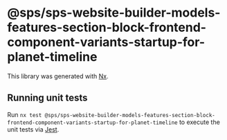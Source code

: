 # @sps/sps-website-builder-models-features-section-block-frontend-component-variants-startup-for-planet-timeline

This library was generated with [Nx](https://nx.dev).

## Running unit tests

Run `nx test @sps/sps-website-builder-models-features-section-block-frontend-component-variants-startup-for-planet-timeline` to execute the unit tests via [Jest](https://jestjs.io).
